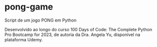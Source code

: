 # pong-game
Script de um jogo PONG em Python

Desenvolvido ao longo do curso 100 Days of Code: The Complete Python Pro Bootcamp for 2023, de autoria da Dra. Angela Yu, disponível na plataforma Udemy.

